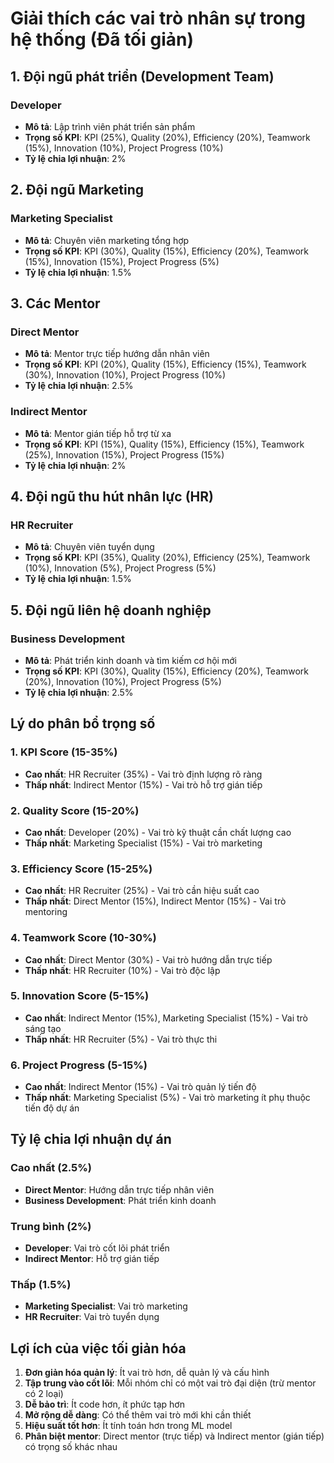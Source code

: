 # Giải thích các vai trò nhân sự trong hệ thống (Đã tối giản)

## 1. Đội ngũ phát triển (Development Team)

### Developer
- **Mô tả**: Lập trình viên phát triển sản phẩm
- **Trọng số KPI**: KPI (25%), Quality (20%), Efficiency (20%), Teamwork (15%), Innovation (10%), Project Progress (10%)
- **Tỷ lệ chia lợi nhuận**: 2%

## 2. Đội ngũ Marketing

### Marketing Specialist
- **Mô tả**: Chuyên viên marketing tổng hợp
- **Trọng số KPI**: KPI (30%), Quality (15%), Efficiency (20%), Teamwork (15%), Innovation (15%), Project Progress (5%)
- **Tỷ lệ chia lợi nhuận**: 1.5%

## 3. Các Mentor

### Direct Mentor
- **Mô tả**: Mentor trực tiếp hướng dẫn nhân viên
- **Trọng số KPI**: KPI (20%), Quality (15%), Efficiency (15%), Teamwork (30%), Innovation (10%), Project Progress (10%)
- **Tỷ lệ chia lợi nhuận**: 2.5%

### Indirect Mentor
- **Mô tả**: Mentor gián tiếp hỗ trợ từ xa
- **Trọng số KPI**: KPI (15%), Quality (15%), Efficiency (15%), Teamwork (25%), Innovation (15%), Project Progress (15%)
- **Tỷ lệ chia lợi nhuận**: 2%

## 4. Đội ngũ thu hút nhân lực (HR)

### HR Recruiter
- **Mô tả**: Chuyên viên tuyển dụng
- **Trọng số KPI**: KPI (35%), Quality (20%), Efficiency (25%), Teamwork (10%), Innovation (5%), Project Progress (5%)
- **Tỷ lệ chia lợi nhuận**: 1.5%

## 5. Đội ngũ liên hệ doanh nghiệp

### Business Development
- **Mô tả**: Phát triển kinh doanh và tìm kiếm cơ hội mới
- **Trọng số KPI**: KPI (30%), Quality (15%), Efficiency (20%), Teamwork (20%), Innovation (10%), Project Progress (5%)
- **Tỷ lệ chia lợi nhuận**: 2.5%

## Lý do phân bổ trọng số

### 1. KPI Score (15-35%)
- **Cao nhất**: HR Recruiter (35%) - Vai trò định lượng rõ ràng
- **Thấp nhất**: Indirect Mentor (15%) - Vai trò hỗ trợ gián tiếp

### 2. Quality Score (15-20%)
- **Cao nhất**: Developer (20%) - Vai trò kỹ thuật cần chất lượng cao
- **Thấp nhất**: Marketing Specialist (15%) - Vai trò marketing

### 3. Efficiency Score (15-25%)
- **Cao nhất**: HR Recruiter (25%) - Vai trò cần hiệu suất cao
- **Thấp nhất**: Direct Mentor (15%), Indirect Mentor (15%) - Vai trò mentoring

### 4. Teamwork Score (10-30%)
- **Cao nhất**: Direct Mentor (30%) - Vai trò hướng dẫn trực tiếp
- **Thấp nhất**: HR Recruiter (10%) - Vai trò độc lập

### 5. Innovation Score (5-15%)
- **Cao nhất**: Indirect Mentor (15%), Marketing Specialist (15%) - Vai trò sáng tạo
- **Thấp nhất**: HR Recruiter (5%) - Vai trò thực thi

### 6. Project Progress (5-15%)
- **Cao nhất**: Indirect Mentor (15%) - Vai trò quản lý tiến độ
- **Thấp nhất**: Marketing Specialist (5%) - Vai trò marketing ít phụ thuộc tiến độ dự án

## Tỷ lệ chia lợi nhuận dự án

### Cao nhất (2.5%)
- **Direct Mentor**: Hướng dẫn trực tiếp nhân viên
- **Business Development**: Phát triển kinh doanh

### Trung bình (2%)
- **Developer**: Vai trò cốt lõi phát triển
- **Indirect Mentor**: Hỗ trợ gián tiếp

### Thấp (1.5%)
- **Marketing Specialist**: Vai trò marketing
- **HR Recruiter**: Vai trò tuyển dụng

## Lợi ích của việc tối giản hóa

1. **Đơn giản hóa quản lý**: Ít vai trò hơn, dễ quản lý và cấu hình
2. **Tập trung vào cốt lõi**: Mỗi nhóm chỉ có một vai trò đại diện (trừ mentor có 2 loại)
3. **Dễ bảo trì**: Ít code hơn, ít phức tạp hơn
4. **Mở rộng dễ dàng**: Có thể thêm vai trò mới khi cần thiết
5. **Hiệu suất tốt hơn**: Ít tính toán hơn trong ML model
6. **Phân biệt mentor**: Direct mentor (trực tiếp) và Indirect mentor (gián tiếp) có trọng số khác nhau
